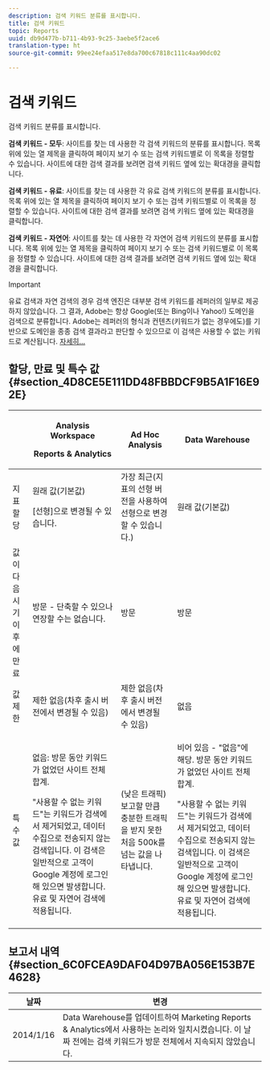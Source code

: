 ```yaml
---
description: 검색 키워드 분류를 표시합니다.
title: 검색 키워드
topic: Reports
uuid: db9d477b-b711-4b93-9c25-3aebe5f2ace6
translation-type: ht
source-git-commit: 99ee24efaa517e8da700c67818c111c4aa90dc02

---
```



# 검색 키워드

검색 키워드 분류를 표시합니다.

**검색 키워드 - 모두**: 사이트를 찾는 데 사용한 각 검색 키워드의 분류를 표시합니다. 목록 위에 있는 열 제목을 클릭하여 페이지 보기 수 또는 검색 키워드별로 이 목록을 정렬할 수 있습니다. 사이트에 대한 검색 결과를 보려면 검색 키워드 옆에 있는 확대경을 클릭합니다.

**검색 키워드 - 유료**: 사이트를 찾는 데 사용한 각 유료 검색 키워드의 분류를 표시합니다. 목록 위에 있는 열 제목을 클릭하여 페이지 보기 수 또는 검색 키워드별로 이 목록을 정렬할 수 있습니다. 사이트에 대한 검색 결과를 보려면 검색 키워드 옆에 있는 확대경을 클릭합니다.

**검색 키워드 - 자연어**: 사이트를 찾는 데 사용한 각 자연어 검색 키워드의 분류를 표시합니다. 목록 위에 있는 열 제목을 클릭하여 페이지 보기 수 또는 검색 키워드별로 이 목록을 정렬할 수 있습니다. 사이트에 대한 검색 결과를 보려면 검색 키워드 옆에 있는 확대경을 클릭합니다.

>[!IMPORTANT]
>
>유료 검색과 자연 검색의 경우 검색 엔진은 대부분 검색 키워드를 레퍼러의 일부로 제공하지 않았습니다. 그 결과, Adobe는 항상 Google(또는 Bing이나 Yahoo!) 도메인을 검색으로 분류합니다. Adobe는 레퍼러의 형식과 컨텐츠(키워드가 없는 경우에도)를 기반으로 도메인을 종종 검색 결과라고 판단할 수 있으므로 이 검색은 사용할 수 없는 키워드로 계산됩니다. [자세히...](https://helpx.adobe.com/kr/analytics/kb/keyword-unavailable.html)

## 할당, 만료 및 특수 값 {#section_4D8CE5E111DD48FBBDCF9B5A1F16E92E}

<table id="table_EC7423532C7E44DE97B7FC0321585A2B"> 
 <thead> 
  <tr> 
   <th colname="col1" class="entry"> </th> 
   <th colname="col2" class="entry"> <p>Analysis Workspace </p> <p>Reports &amp; Analytics </p> </th> 
   <th colname="col3" class="entry"> Ad Hoc Analysis </th> 
   <th colname="col4" class="entry"> Data Warehouse </th> 
  </tr> 
 </thead>
 <tbody> 
  <tr> 
   <td colname="col1"> 지표 할당 </td> 
   <td colname="col2"> <p>원래 값(기본값) </p> <p> [선형]으로 변경될 수 있습니다. </p> </td> 
   <td colname="col3"> 가장 최근(지표의 선형 버전을 사용하여 선형으로 변경할 수 있습니다.) </td> 
   <td colname="col4"> <p>원래 값(기본값) </p> </td> 
  </tr> 
  <tr> 
   <td colname="col1"> 값이 다음 시기 이후에 만료 </td> 
   <td colname="col2"> 방문 - 단축할 수 있으나 연장할 수는 없습니다. </td> 
   <td colname="col3"> 방문 </td> 
   <td colname="col4"> 방문 </td> 
  </tr> 
  <tr> 
   <td colname="col1"> 값 제한 </td> 
   <td colname="col2"> 제한 없음(차후 출시 버전에서 변경될 수 있음) </td> 
   <td colname="col3"> 제한 없음(차후 출시 버전에서 변경될 수 있음) </td> 
   <td colname="col4"> 없음 </td> 
  </tr> 
  <tr> 
   <td colname="col1"> 특수 값 </td> 
   <td colname="col2"> <p>없음: 방문 동안 키워드가 없었던 사이트 전체 합계. </p> "사용할 수 없는 키워드"는 키워드가 검색에서 제거되었고, 데이터 수집으로 전송되지 않는 검색입니다. 이 검색은 일반적으로 고객이 Google 계정에 로그인해 있으면 발생합니다. 유료 및 자연어 검색에 적용됩니다. </td> 
   <td colname="col3"> (낮은 트래픽) 보고할 만큼 충분한 트래픽을 받지 못한 처음 500k를 넘는 값을 나타냅니다. </td> 
   <td colname="col4"> <p> 비어 있음 - "없음"에 해당. 방문 동안 키워드가 없었던 사이트 전체 합계. </p> <p>"사용할 수 없는 키워드"는 키워드가 검색에서 제거되었고, 데이터 수집으로 전송되지 않는 검색입니다. 이 검색은 일반적으로 고객이 Google 계정에 로그인해 있으면 발생합니다. 유료 및 자연어 검색에 적용됩니다. </p> </td> 
  </tr> 
 </tbody> 
</table>

## 보고서 내역 {#section_6C0FCEA9DAF04D97BA056E153B7E4628}

| 날짜 | 변경 |
|---|---|
| 2014/1/16 | Data Warehouse를 업데이트하여 Marketing Reports &amp; Analytics에서 사용하는 논리와 일치시켰습니다. 이 날짜 전에는 검색 키워드가 방문 전체에서 지속되지 않았습니다. |


